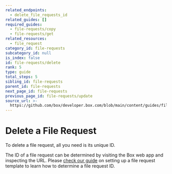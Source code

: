```yaml
---
related_endpoints:
  - delete_file_requests_id
related_guides: []
required_guides:
  - file-requests/copy
  - file-requests/get
related_resources:
  - file_request
category_id: file-requests
subcategory_id: null
is_index: false
id: file-requests/delete
rank: 5
type: guide
total_steps: 5
sibling_id: file-requests
parent_id: file-requests
next_page_id: file-requests
previous_page_id: file-requests/update
source_url: >-
  https://github.com/box/developer.box.com/blob/main/content/guides/file-requests/5-delete.md
---
```

# Delete a File Request

To delete a file request, all you need is its unique ID.

<Samples id='delete_file_requests_id' >

</Samples>

<Message notice>

The ID of a file request can be determined by visiting the Box web
app and inspecting the URL. Please
[check our guide](g://file-requests/template) on setting up a file
request template to learn how to determine a file request ID.

</Message>
